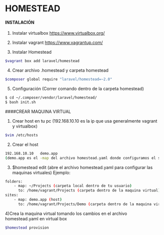 # HOMESTEAD

#### INSTALACIÓN
1) Instalar virtualbox
https://www.virtualbox.org/

2) Instalar vagrant
https://www.vagrantup.com/

3) Instalar Homestead
```bash 
$vagrant box add laravel/homestead
```

4) Crear archivo .homestead y carpeta homestead
```bash 
$composer global require "laravel/homestead=~2.0"
```

5) Configuración (Correr comando dentro de la carpeta homestead)
```bash 
$ cd ~/.composer/vendor/laravel/homestead/ 
$ bash init.sh
```


####CREAR MAQUINA VIRTUAL
1) Crear host en tu pc (192.168.10.10 es la ip que usa generalmente vagrant y virtualbox)
```bash 
$vim /etc/hosts
```

2) Crear el host
```bash 
192.168.10.10   demo.app
(demo.app es el -map del archivo homestead.yaml donde configuramos el site en el siguiente paso)
```

3) $homestead edit (abre el archivo homestead.yaml para configurar las maquinas virtuales)
Ejemplo:
```bash 
folders:
    - map: ~/Projects (carpeta local dentro de tu usuario)
      to: /home/vagrant/Projects (carpeta dentro de la maquina virtual) 
sites:
    - map: demo.app (host)
      to: /home/vagrant/Projects/Demo (carpeta dentro de la maquina virtual) 
```

4)Crea la maquina virtual tomando los cambios en el archivo homestead.yaml en virtual box
```bash 
$homestead provision
```
